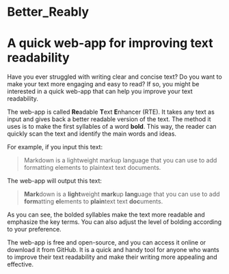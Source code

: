 # Better_Reably
# A quick web-app for improving text readability

Have you ever struggled with writing clear and concise text? Do you want to make your text more engaging and easy to read? If so, you might be interested in a quick web-app that can help you improve your text readability.

The web-app is called **Re**adable **T**ext **E**nhancer (RTE). It takes any text as input and gives back a better readable version of the text. The method it uses is to make the first syllables of a word **bold**. This way, the reader can quickly scan the text and identify the main words and ideas.

For example, if you input this text:

> Markdown is a lightweight markup language that you can use to add formatting elements to plaintext text documents.

The web-app will output this text:

> **Mark**down is a **light**weight **mark**up **lang**uage that you can use to add **form**atting **el**ements to **plain**text text **doc**uments.

As you can see, the bolded syllables make the text more readable and emphasize the key terms. You can also adjust the level of bolding according to your preference.

The web-app is free and open-source, and you can access it online or download it from GitHub. It is a quick and handy tool for anyone who wants to improve their text readability and make their writing more appealing and effective.
